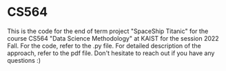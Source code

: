 # CS564
This is the code for the end of term project "SpaceShip Titanic" for the course CS564 "Data Science Methodology" at KAIST for the session 2022 Fall.
For the code, refer to the .py file.
For detailed description of the approach, refer to the pdf file. 
Don't hesitate to reach out if you have any questions :)
